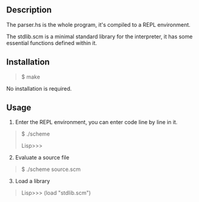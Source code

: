 Description
---
The parser.hs is the whole program, it's compiled to a REPL environment.

The stdlib.scm is a minimal standard library for the interpreter, it has some essential functions defined within it.

Installation
---
> $ make

No installation is required.

Usage
---
1. Enter the REPL environment, you can enter code line by line in it.

> $ ./scheme
>
> Lisp>>>

2. Evaluate a source file

> $ ./scheme source.scm

3. Load a library

> Lisp>>> (load "stdlib.scm")

